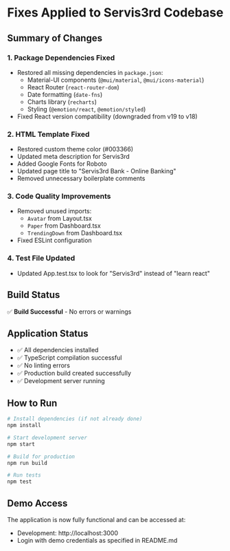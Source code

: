 # Fixes Applied to Servis3rd Codebase

## Summary of Changes

### 1. **Package Dependencies Fixed**

- Restored all missing dependencies in `package.json`:
  - Material-UI components (`@mui/material`, `@mui/icons-material`)
  - React Router (`react-router-dom`)
  - Date formatting (`date-fns`)
  - Charts library (`recharts`)
  - Styling (`@emotion/react`, `@emotion/styled`)
- Fixed React version compatibility (downgraded from v19 to v18)

### 2. **HTML Template Fixed**

- Restored custom theme color (#003366)
- Updated meta description for Servis3rd
- Added Google Fonts for Roboto
- Updated page title to "Servis3rd Bank - Online Banking"
- Removed unnecessary boilerplate comments

### 3. **Code Quality Improvements**

- Removed unused imports:
  - `Avatar` from Layout.tsx
  - `Paper` from Dashboard.tsx
  - `TrendingDown` from Dashboard.tsx
- Fixed ESLint configuration

### 4. **Test File Updated**

- Updated App.test.tsx to look for "Servis3rd" instead of "learn react"

## Build Status

✅ **Build Successful** - No errors or warnings

## Application Status

- ✅ All dependencies installed
- ✅ TypeScript compilation successful
- ✅ No linting errors
- ✅ Production build created successfully
- ✅ Development server running

## How to Run

```bash
# Install dependencies (if not already done)
npm install

# Start development server
npm start

# Build for production
npm run build

# Run tests
npm test
```

## Demo Access

The application is now fully functional and can be accessed at:

- Development: http://localhost:3000
- Login with demo credentials as specified in README.md
